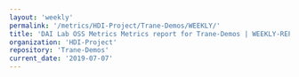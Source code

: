 ```yaml
---
layout: 'weekly'
permalink: '/metrics/HDI-Project/Trane-Demos/WEEKLY/'
title: 'DAI Lab OSS Metrics Metrics report for Trane-Demos | WEEKLY-REPORT-2019-07-07'
organization: 'HDI-Project'
repository: 'Trane-Demos'
current_date: '2019-07-07'
---
```

